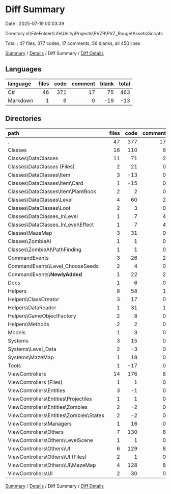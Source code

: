 # Diff Summary

Date : 2025-07-19 00:03:39

Directory d:\\FileFolder\\Life\\Unity\\Projects\\PVZR\\PVZ_Rouge\\Assets\\Scripts

Total : 47 files,  377 codes, 17 comments, 56 blanks, all 450 lines

[Summary](results.md) / [Details](details.md) / Diff Summary / [Diff Details](diff-details.md)

## Languages
| language | files | code | comment | blank | total |
| :--- | ---: | ---: | ---: | ---: | ---: |
| C# | 46 | 371 | 17 | 75 | 463 |
| Markdown | 1 | 6 | 0 | -19 | -13 |

## Directories
| path | files | code | comment | blank | total |
| :--- | ---: | ---: | ---: | ---: | ---: |
| . | 47 | 377 | 17 | 56 | 450 |
| Classes | 16 | 110 | 6 | 26 | 142 |
| Classes\\DataClasses | 11 | 71 | 2 | 18 | 91 |
| Classes\\DataClasses (Files) | 2 | 21 | 0 | 6 | 27 |
| Classes\\DataClasses\\Item | 3 | -13 | 0 | -1 | -14 |
| Classes\\DataClasses\\Item\\Card | 1 | -15 | 0 | -1 | -16 |
| Classes\\DataClasses\\Item\\PlantBook | 2 | 2 | 0 | 0 | 2 |
| Classes\\DataClasses\\Level | 4 | 60 | 2 | 13 | 75 |
| Classes\\DataClasses\\Loot | 2 | 3 | 0 | 0 | 3 |
| Classes\\DataClasses_InLevel | 1 | 7 | 4 | 1 | 12 |
| Classes\\DataClasses_InLevel\\Effect | 1 | 7 | 4 | 1 | 12 |
| Classes\\MazeMap | 3 | 31 | 0 | 7 | 38 |
| Classes\\ZombieAI | 1 | 1 | 0 | 0 | 1 |
| Classes\\ZombieAI\\PathFinding | 1 | 1 | 0 | 0 | 1 |
| CommandEvents | 3 | 26 | 2 | 5 | 33 |
| CommandEvents\\Level_ChooseSeeds | 2 | 4 | 0 | 1 | 5 |
| CommandEvents\\__NewlyAdded__ | 1 | 22 | 2 | 4 | 28 |
| Docs | 1 | 6 | 0 | -19 | -13 |
| Helpers | 8 | 58 | 1 | 9 | 68 |
| Helpers\\ClassCreator | 3 | 17 | 0 | 2 | 19 |
| Helpers\\DataReader | 1 | 31 | 1 | 6 | 38 |
| Helpers\\GameObjectFactory | 2 | 8 | 0 | 1 | 9 |
| Helpers\\Methods | 2 | 2 | 0 | 0 | 2 |
| Models | 1 | 3 | 0 | 0 | 3 |
| Systems | 3 | 15 | 0 | 5 | 20 |
| Systems\\Level_Data | 2 | -3 | 0 | 0 | -3 |
| Systems\\MazeMap | 1 | 18 | 0 | 5 | 23 |
| Tools | 1 | -17 | 0 | -1 | -18 |
| ViewControllers | 14 | 176 | 8 | 31 | 215 |
| ViewControllers (Files) | 1 | 1 | 0 | -2 | -1 |
| ViewControllers\\Entities | 3 | -1 | 0 | 0 | -1 |
| ViewControllers\\Entities\\Projectiles | 1 | 1 | 0 | 0 | 1 |
| ViewControllers\\Entities\\Zombies | 2 | -2 | 0 | 0 | -2 |
| ViewControllers\\Entities\\Zombies\\States | 2 | -2 | 0 | 0 | -2 |
| ViewControllers\\Managers | 1 | 16 | 0 | 2 | 18 |
| ViewControllers\\Others | 7 | 130 | 8 | 28 | 166 |
| ViewControllers\\Others\\LevelScene | 1 | 1 | 0 | 1 | 2 |
| ViewControllers\\Others\\UI | 6 | 129 | 8 | 27 | 164 |
| ViewControllers\\Others\\UI (Files) | 2 | 1 | 0 | 0 | 1 |
| ViewControllers\\Others\\UI\\MazeMap | 4 | 128 | 8 | 27 | 163 |
| ViewControllers\\UI | 2 | 30 | 0 | 3 | 33 |

[Summary](results.md) / [Details](details.md) / Diff Summary / [Diff Details](diff-details.md)